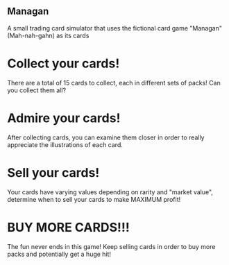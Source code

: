 ## Managan

A small trading card simulator that uses the fictional card game "Managan" (Mah-nah-gahn) as its cards

# Collect your cards!

There are a total of 15 cards to collect, each in different sets of packs! Can you collect them all?

# Admire your cards!

After collecting cards, you can examine them closer in order to really appreciate the illustrations of each card.

# Sell your cards!

Your cards have varying values depending on rarity and "market value", determine when to sell your cards to make MAXIMUM profit!

# BUY MORE CARDS!!!

The fun never ends in this game! Keep selling cards in order to buy more packs and potentially get a huge hit!